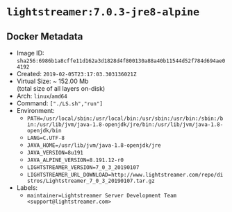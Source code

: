 # `lightstreamer:7.0.3-jre8-alpine`

## Docker Metadata

- Image ID: `sha256:6986b1a8cffe11d162a3d1828d4f800130a88a40b11544d52f784d694ae04192`
- Created: `2019-02-05T23:17:03.303136021Z`
- Virtual Size: ~ 152.00 Mb  
  (total size of all layers on-disk)
- Arch: `linux`/`amd64`
- Command: `["./LS.sh","run"]`
- Environment:
  - `PATH=/usr/local/sbin:/usr/local/bin:/usr/sbin:/usr/bin:/sbin:/bin:/usr/lib/jvm/java-1.8-openjdk/jre/bin:/usr/lib/jvm/java-1.8-openjdk/bin`
  - `LANG=C.UTF-8`
  - `JAVA_HOME=/usr/lib/jvm/java-1.8-openjdk/jre`
  - `JAVA_VERSION=8u191`
  - `JAVA_ALPINE_VERSION=8.191.12-r0`
  - `LIGHTSTREAMER_VERSION=7_0_3_20190107`
  - `LIGHTSTREAMER_URL_DOWNLOAD=http://www.lightstreamer.com/repo/distros/Lightstreamer_7_0_3_20190107.tar.gz`
- Labels:
  - `maintainer=Lightstreamer Server Development Team <support@lightstreamer.com>`
